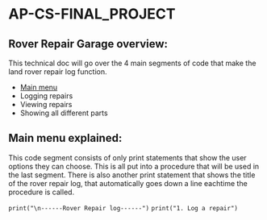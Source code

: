 # AP-CS-FINAL_PROJECT
## Rover Repair Garage overview:
This technical doc will go over the 4 main segments of code that make the land rover repair log function.

- [Main menu](#Main-menu-explained:)
- Logging repairs 
- Viewing repairs
- Showing all different parts


## Main menu explained:
This code segment consists of only print statements that show the user options they can choose. This is all put into a procedure that will be used in the last segment. There is also another print statement that shows the title of the rover repair log, that automatically goes down a line eachtime the procedure is called.

`print("\n------Rover Repair log------")`
`print("1. Log a repair")`
